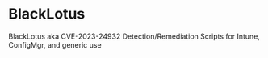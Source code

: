 # BlackLotus
BlackLotus aka CVE-2023-24932 Detection/Remediation Scripts for Intune, ConfigMgr, and generic use
